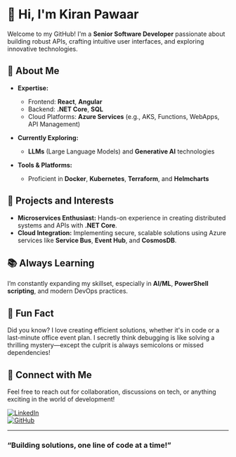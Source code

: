 # 👋 Hi, I'm Kiran Pawaar

Welcome to my GitHub! I'm a **Senior Software Developer** passionate about building robust APIs, crafting intuitive user interfaces, and exploring innovative technologies.  

## 🌟 About Me  

- **Expertise:**  
  - Frontend: **React**, **Angular**  
  - Backend: **.NET Core**, **SQL**  
  - Cloud Platforms: **Azure Services** (e.g., AKS, Functions, WebApps, API Management)
    
- **Currently Exploring:**  
  - **LLMs** (Large Language Models) and **Generative AI** technologies
    
- **Tools & Platforms:**  
  - Proficient in **Docker**, **Kubernetes**, **Terraform**, and **Helmcharts**  

## 🚀 Projects and Interests  

- **Microservices Enthusiast:** Hands-on experience in creating distributed systems and APIs with **.NET Core**.  
- **Cloud Integration:** Implementing secure, scalable solutions using Azure services like **Service Bus**, **Event Hub**, and **CosmosDB**.  

## 📚 Always Learning  

I’m constantly expanding my skillset, especially in **AI/ML**, **PowerShell scripting**, and modern DevOps practices.  

## 🎉 Fun Fact  

Did you know? I love creating efficient solutions, whether it's in code or a last-minute office event plan. I secretly think debugging is like solving a thrilling mystery—except the culprit is always semicolons or missed dependencies! 

## 💬 Connect with Me  

Feel free to reach out for collaboration, discussions on tech, or anything exciting in the world of development!  

[![LinkedIn](https://img.shields.io/badge/LinkedIn-Connect-blue)](https://linkedin.com/in/kiran-pawar-1260)  
[![GitHub](https://img.shields.io/badge/GitHub-Follow-black)](https://github.com/DWIJAA-05)

---

### “Building solutions, one line of code at a time!”  
